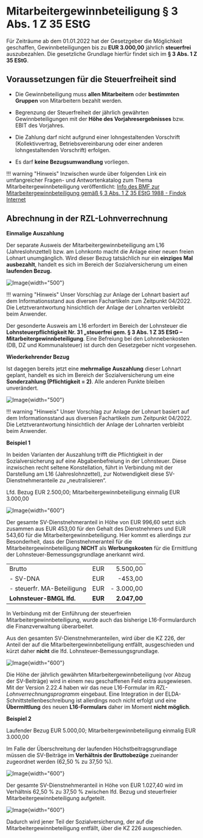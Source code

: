 # Mitarbeitergewinnbeteiligung § 3 Abs. 1 Z 35 EStG

Für Zeiträume ab dem 01.01.2022 hat der Gesetzgeber die Möglichkeit geschaffen, Gewinnbeteiligungen bis zu **EUR 3.000,00** jährlich **steuerfrei** auszubezahlen. Die gesetzliche Grundlage hierfür findet sich im **§ 3 Abs. 1 Z 35 EStG**.

## Voraussetzungen für die Steuerfreiheit sind

- Die Gewinnbeteiligung muss **allen Mitarbeitern** oder **bestimmten   Gruppen** von Mitarbeitern bezahlt werden.

- Begrenzung der Steuerfreiheit der jährlich gewährten   Gewinnbeteiligungen mit der **Höhe des Vorjahresergebnisses** bzw.   EBIT des Vorjahres.

- Die Zahlung darf nicht aufgrund einer lohngestaltenden Vorschrift   (Kollektivvertrag, Betriebsvereinbarung oder einer anderen lohngestaltenden Vorschrift) erfolgen.

- Es darf **keine Bezugsumwandlung** vorliegen.

!!! warning "Hinweis"
    Inzwischen wurde über folgenden Link ein umfangreicher Fragen- und Antwortenkatalog zum Thema Mitarbeitergewinnbeteiligung veröffentlicht:
    [Info des BMF zur Mitarbeitergewinnbeteiligung gemäß § 3 Abs. 1 Z 35 EStG 1988 - Findok Internet](https://findok.bmf.gv.at/findok?execution=e100000s1&segmentId=282c652d-2d50-4811-bf99-87de61902c42)

## Abrechnung in der RZL-Lohnverrechnung

**Einmalige Auszahlung**

Der separate Ausweis der Mitarbeitergewinnbeteiligung am L16 (Jahreslohnzettel) bzw. am Lohnkonto macht die Anlage einer neuen freien Lohnart unumgänglich. Wird dieser Bezug tatsächlich nur ein **einziges Mal ausbezahlt**, handelt es sich im Bereich der Sozialversicherung um einen **laufenden Bezug.**

![Image](<img/image550.png>){width="500"}

!!! warning "Hinweis"
    Unser Vorschlag zur Anlage der Lohnart basiert auf dem Informationsstand aus diversen Fachartikeln zum Zeitpunkt 04/2022. Die Letztverantwortung hinsichtlich der Anlage der Lohnarten verbleibt beim Anwender.

Der gesonderte Ausweis am L16 erfordert im Bereich der Lohnsteuer die **Lohnsteuerpflichtigkeit Nr. 31 „steuerfrei gem. § 3 Abs. 1 Z 35 EStG – Mitarbeitergewinnbeteiligung**. Eine Befreiung bei den Lohnnebenkosten (DB, DZ und Kommunalsteuer) ist durch den Gesetzgeber nicht vorgesehen.

**Wiederkehrender Bezug**

Ist dagegen bereits jetzt eine **mehrmalige Auszahlung** dieser Lohnart geplant, handelt es sich im Bereich der Sozialversicherung um eine **Sonderzahlung (Pflichtigkeit = 2)**. Alle anderen Punkte bleiben unverändert.

![Image](<img/image551.png>){width="500"}

!!! warning "Hinweis"
    Unser Vorschlag zur Anlage der Lohnart basiert auf dem Informationsstand aus diversen Fachartikeln zum Zeitpunkt 04/2022. Die Letztverantwortung hinsichtlich der Anlage der Lohnarten verbleibt beim Anwender.

**Beispiel 1**

In beiden Varianten der Auszahlung trifft die Pflichtigkeit in der Sozialversicherung auf eine Abgabenbefreiung in der Lohnsteuer. Diese inzwischen recht seltene Konstellation, führt in Verbindung mit der Darstellung am L16 (Jahreslohnzettel), zur Notwendigkeit diese SV-Dienstnehmeranteile zu „neutralisieren“.

Lfd. Bezug EUR 2.500,00; Mitarbeitergewinnbeteiligung einmalig EUR 3.000,00

![Image](<img/image552.png>){width="600"}

Der gesamte SV-Dienstnehmeranteil in Höhe von EUR 996,60 setzt sich zusammen aus EUR 453,00 für den Gehalt des Dienstnehmers und EUR 543,60 für die Mitarbeitergewinnbeteiligung. Hier kommt es allerdings zur Besonderheit, dass der Dienstnehmeranteil für die Mitarbeitergewinnbeteiligung **NICHT** als **Werbungskosten** für die Ermittlung der Lohnsteuer-Bemessungsgrundlage anerkannt wird.

|                            |         |              |
| -------------------------- | ------- | -----------: |
| Brutto                     | EUR     |     5.500,00 |
| - SV-DNA                   | EUR     |      -453,00 |
| - steuerfr. MA-Beteiligung | EUR     |   - 3.000,00 |
| **Lohnsteuer-BMGL lfd.**   | **EUR** | **2.047,00** |

In Verbindung mit der Einführung der steuerfreien  Mitarbeitergewinnbeteiligung, wurde auch das bisherige L16-Formulardurch die Finanzverwaltung überarbeitet.

Aus den gesamten SV-Dienstnehmeranteilen, wird über die KZ 226, der Anteil der auf die Mitarbeitergewinnbeteiligung entfällt, ausgeschieden und kürzt daher **nicht** die lfd. Lohnsteuer-Bemessungsgrundlage.

![Image](<img/image553.png>){width="600"}

Die Höhe der jährlich gewährten Mitarbeitergewinnbeteiligung (vor Abzug der SV-Beiträge) wird in einem neu geschaffenen Feld extra ausgewiesen. Mit der Version 2.22.4 haben wir das neue L16-Formular im *RZL-Lohnverrechnungsprogramm* eingebaut. Eine Integration in der ELDA-Schnittstellenbeschreibung ist allerdings noch nicht erfolgt und eine **Übermittlung** des neuen **L16-Formulars** daher im Moment **nicht möglich**.

**Beispiel 2**

Laufender Bezug EUR 5.000,00; Mitarbeitergewinnbeteiligung einmalig EUR 3.000,00

Im Falle der Überschreitung der laufenden Höchstbeitragsgrundlage müssen die SV-Beiträge im **Verhältnis der Bruttobezüge** zueinander zugeordnet werden (62,50 % zu 37,50 %).

![Image](<img/image554.png>){width="600"}

Der gesamte SV-Dienstnehmeranteil in Höhe von EUR 1.027,40 wird im Verhältnis 62,50 % zu 37,50 % zwischen lfd. Bezug und steuerfreier Mitarbeitergewinnbeteiligung aufgeteilt.

![Image](<img/image555.png>){width="600"}

Dadurch wird jener Teil der Sozialversicherung, der auf die Mitarbeitergewinnbeteiligung entfällt, über die KZ 226 ausgeschieden.